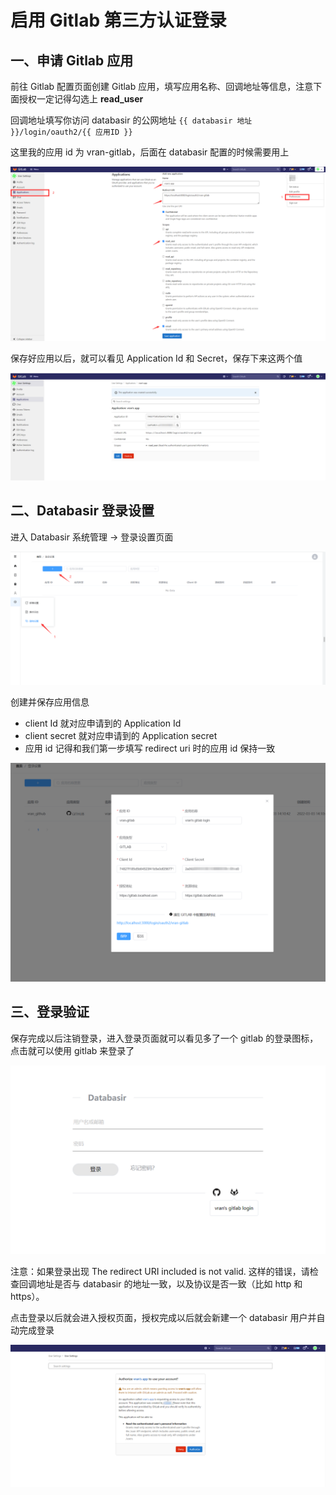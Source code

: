 # 启用 Gitlab 第三方认证登录

## 一、申请 Gitlab 应用

前往 Gitlab 配置页面创建 Gitlab 应用，填写应用名称、回调地址等信息，注意下面授权一定记得勾选上 **read_user**

回调地址填写你访问 databasir 的公网地址 `{{ databasir 地址 }}/login/oauth2/{{ 应用ID }}`

这里我的应用 id 为 vran-gitlab，后面在 databasir 配置的时候需要用上

![](./img/1-gitlab-oauth2.png)

保存好应用以后，就可以看见 Application Id 和 Secret，保存下来这两个值

![](./img/2-gitlab-oauth2.png)

## 二、Databasir 登录设置

进入 Databasir 系统管理 -> 登录设置页面

![](./img/3-gitlab-oauth2.png)

创建并保存应用信息

- client Id 就对应申请到的 Application Id
- client secret 就对应申请到的 Application secret
- 应用 id 记得和我们第一步填写 redirect uri 时的应用 id 保持一致

![](./img/4-gitlab-oauth2.png)

## 三、登录验证

保存完成以后注销登录，进入登录页面就可以看见多了一个 gitlab 的登录图标，点击就可以使用 gitlab 来登录了

![](./img/5-gitlab-oauth2.png)

注意：如果登录出现 The redirect URI included is not valid. 这样的错误，请检查回调地址是否与 databasir 的地址一致，以及协议是否一致（比如 http 和 https）。

点击登录以后就会进入授权页面，授权完成以后就会新建一个 databasir 用户并自动完成登录

![](./img/6-gitlab-oauth2.png)